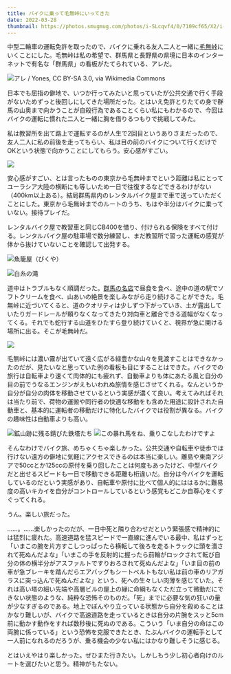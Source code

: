 ```yaml
---
title: バイクに乗って毛無峠にいってきた
date: 2022-03-28
thumbnail: https://photos.smugmug.com/photos/i-SLcqvf4/0/7109cf65/X2/i-SLcqvf4-X2.jpg
---
```


中型二輪車の運転免許を取ったので、バイクに乗れる友人二人と一緒に[毛無峠](https://ja.wikipedia.org/wiki/%E6%AF%9B%E7%84%A1%E5%B3%A0_(%E9%95%B7%E9%87%8E%E7%9C%8C%E3%83%BB%E7%BE%A4%E9%A6%AC%E7%9C%8C))にいくことにした。毛無峠は私の希望で、群馬県と長野県の県境に日本のインターネットで有名な「群馬県」の看板がたてられている、アレだ。

![アレ / Yones, CC BY-SA 3.0, via Wikimedia Commons](https://upload.wikimedia.org/wikipedia/commons/thumb/8/8f/Gunma-Nagano_Prefectural_Road_112_02.jpg/1024px-Gunma-Nagano_Prefectural_Road_112_02.jpg)

日本でも屈指の僻地で、いつか行ってみたいと思っていたが公共交通で行く手段がないためずっと後回しにしてきた場所だった。とはいえ免許とりたての身で群馬の山奥まで向かうことが自殺行為であることくらい私にもわかるので、今回はバイクの運転に慣れた二人と一緒に胸を借りるつもりで挑戦してみた。

私は教習所を出て路上で運転するのが人生で2回目というありさまだったので、友人二人に私の前後を走ってもらい、私は目の前のバイクについて行くだけでOKという状態で向かうことにしてもらう。安心感がすごい。

![](https://photos.smugmug.com/photos/i-PR36WpJ/0/232da65b/X2/i-PR36WpJ-X2.jpg)

安心感がすごい、とは言ったものの東京から毛無峠までという距離は私にとってユーラシア大陸の横断にも等しいため一日で往復するなどできるわけがない（400km以上ある）。結局群馬県内のレンタルバイク屋まで車で送っていただくことにした。東京から毛無峠までのルートのうち、もはや半分はバイクに乗っていない。接待プレイだ。

レンタルバイク屋で教習車と同じCB400を借り、付けられる保険をすべて付ける。レンタルバイク屋の駐車場で数分練習し、まだ教習所で習った運転の感覚が体から抜けていないことを確認して出発する。

![魚籠屋（びくや）](https://photos.smugmug.com/photos/i-45HZzNJ/0/f6d67a95/X2/i-45HZzNJ-X2.jpg)

![白糸の滝](https://photos.smugmug.com/photos/i-gSv75sm/0/6e02985c/X2/i-gSv75sm-X2.jpg)

道中はトラブルもなく順調だった。[群馬の名店](http://bikuya.blue.coocan.jp/)で昼食を食べ、途中の道の駅でソフトクリームを食べ、山あいの絶景を楽しみながら走り続けることができた。毛無峠に近づいてくると、道のクオリティは少しずつ下がっていき、土が露出していたりガードレールが頼りなくなってきたり対向車と離合できる道幅がなくなってくる。それでも蛇行する山道をひたすら登り続けていくと、視界が急に開ける場所に出る。そこが毛無峠だ。

![](https://photos.smugmug.com/photos/i-mHfPXND/0/fcf3a5f5/X2/i-mHfPXND-X2.jpg)

毛無峠には濃い霧が出ていて遠く広がる緑豊かな山々を見渡すことはできなかったのだが、見たいなと思っていた例の看板も目にすることはできた。バイクでの旅行は自転車より速くて肉体的にも疲れず、自動車よりも体にあたる風と自分の目の前でうなるエンジンがえもいわれぬ旅情を感じさせてくれる。なんというか自分が自分の肉体を移動させているという実感が濃くて良い。考えてみればそれは当たり前で、荷物の運搬や同行者の快適な移動をも含めた用途に設計された自動車と、基本的に運転者の移動だけに特化したバイクでは役割が異なる。バイクの趣味性は自動車よりも高い。

![鉱山跡に残る錆びた鉄塔たち](https://photos.smugmug.com/photos/i-bkMHCzj/0/8ddeee1f/X2/i-bkMHCzj-X2.jpg)
![この暴れ馬をね、乗りこなしたわけですよ](https://photos.smugmug.com/photos/i-gW54CD8/0/9025063a/X2/i-gW54CD8-X2.jpg)

そんなわけでバイク旅、めちゃくちゃ楽しかった。公共交通や自転車や徒歩では行けない遠方の僻地に気軽にアクセスできるのは本当に楽しい。離島や東南アジアで50ccとか125ccの原付を乗り回したことは何度もあったけど、中型バイクだと出せるスピードも一日で移動できる距離も桁違いだ。自分は今バイクを運転しているのだという実感があり、自転車や原付に比べて個人的にははるかに難易度の高いキカイを自分がコントロールしているという感覚もどこか自尊心をくすぐってくれる。

うん。楽しい旅だった。

……。……楽しかったのだが、一日中死と隣り合わせだという緊張感で精神的には猛烈に疲れた。高速道路を猛スピードで一直線に進んでいる最中、私はずっと「いまこの腕を片方すこしつっぱったら横転して後ろを走るトラックに頭を潰されて死ぬんだよな」「いまこの手を反射的に握ったら前輪がロックされて転び自分の体の横半分がアスファルトですりおろされて死ぬんだよな」「いま目の前の車が急ブレーキを踏んだらエアバッグもシートベルトもない私は前の車のリアガラスに突っ込んで死ぬんだよな」という、死への生々しい肉薄を感じていた。それは高い塔の細い先端や高層ビルの屋上の縁に命綱もなくただ立って微動だにできない状態のような、純粋な恐怖そのものだ。「死」までに必要な気の狂いの量が少なすぎるのである。地上でぼんやり立っている状態から自分を殺めることはかなり難しいが、バイクで高速道路を走っているときは自分の片腕をスッと5cm前に動かす動作をすれば数秒後に死ぬのである。こういう「いま自分の命はこの両腕に係っている」という恐怖を克服できたとき、たぶんバイクの運転手として一人前になれるのだろうが、乗る機会の少ない私にはかなり難しそうに感じる。

とはいえやはり楽しかった。ぜひまた行きたい。しかしもう少し初心者向けのルートを選びたいと思う。精神がもたない。

